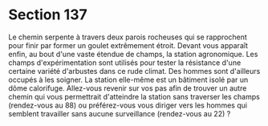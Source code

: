 # Section 137

Le chemin serpente à travers deux parois rocheuses qui se 
rapprochent pour finir par former un goulet extrêmement étroit. 
Devant vous apparaît enfin, au bout d'une vaste étendue de 
champs, la station agronomique. Les champs d'expérimentation 
sont utilisés pour tester la résistance d'une certaine variété 
d'arbustes dans ce rude climat. Des hommes sont d'ailleurs 
occupés à les soigner. La station elle-même est un bâtiment isolé 
par un dôme calorifuge. Allez-vous revenir sur vos pas afin de 
trouver un autre chemin qui vous permettrait d'atteindre la 
station sans traverser les champs (rendez-vous au 88) ou 
préférez-vous vous diriger vers les hommes qui semblent 
travailler sans aucune surveillance (rendez-vous au 22) ?
